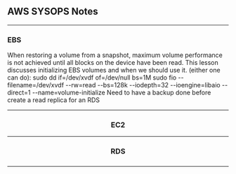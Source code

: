 ## AWS SYSOPS Notes
* * *

### EBS
When restoring a volume from a snapshot, maximum volume performance is not achieved until all blocks on the device have been read. This lesson discusses initializing EBS volumes and when we should use it. (either one can do):
sudo dd if=/dev/xvdf of=/dev/null bs=1M
sudo fio --filename=/dev/xvdf --rw=read --bs=128k --iodepth=32 --ioengine=libaio --direct=1 --name=volume-initialize
Need to have a backup done before create a read replica for an RDS


* * *
### <center>EC2



* * *
### <center>RDS
#####



* * *
### <center>
 
